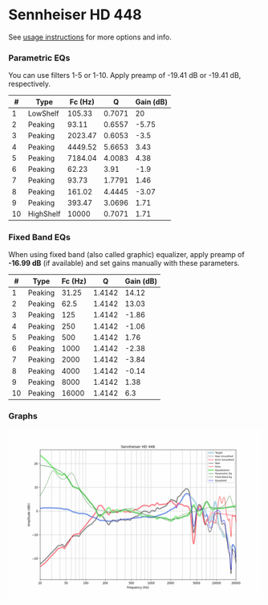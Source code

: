 # Sennheiser HD 448
See [usage instructions](https://github.com/jaakkopasanen/AutoEq#usage) for more options and info.

### Parametric EQs
You can use filters 1-5 or 1-10. Apply preamp of -19.41 dB or -19.41 dB, respectively.

|   # | Type      |   Fc (Hz) |      Q |   Gain (dB) |
|-----|-----------|-----------|--------|-------------|
|   1 | LowShelf  |    105.33 | 0.7071 |       20    |
|   2 | Peaking   |     93.11 | 0.6557 |       -5.75 |
|   3 | Peaking   |   2023.47 | 0.6053 |       -3.5  |
|   4 | Peaking   |   4449.52 | 5.6653 |        3.43 |
|   5 | Peaking   |   7184.04 | 4.0083 |        4.38 |
|   6 | Peaking   |     62.23 | 3.91   |       -1.9  |
|   7 | Peaking   |     93.73 | 1.7791 |        1.46 |
|   8 | Peaking   |    161.02 | 4.4445 |       -3.07 |
|   9 | Peaking   |    393.47 | 3.0696 |        1.71 |
|  10 | HighShelf |  10000    | 0.7071 |        1.71 |

### Fixed Band EQs
When using fixed band (also called graphic) equalizer, apply preamp of **-16.99 dB** (if available) and set gains manually with these parameters.

|   # | Type    |   Fc (Hz) |      Q |   Gain (dB) |
|-----|---------|-----------|--------|-------------|
|   1 | Peaking |     31.25 | 1.4142 |       14.12 |
|   2 | Peaking |     62.5  | 1.4142 |       13.03 |
|   3 | Peaking |    125    | 1.4142 |       -1.86 |
|   4 | Peaking |    250    | 1.4142 |       -1.06 |
|   5 | Peaking |    500    | 1.4142 |        1.76 |
|   6 | Peaking |   1000    | 1.4142 |       -2.38 |
|   7 | Peaking |   2000    | 1.4142 |       -3.84 |
|   8 | Peaking |   4000    | 1.4142 |       -0.14 |
|   9 | Peaking |   8000    | 1.4142 |        1.38 |
|  10 | Peaking |  16000    | 1.4142 |        6.3  |

### Graphs
![](./Sennheiser%20HD%20448.png)
